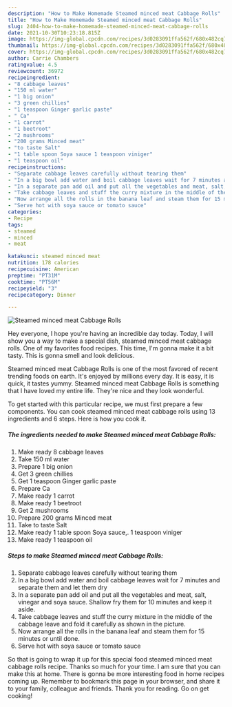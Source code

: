 ```yaml
---
description: "How to Make Homemade Steamed minced meat Cabbage Rolls"
title: "How to Make Homemade Steamed minced meat Cabbage Rolls"
slug: 2404-how-to-make-homemade-steamed-minced-meat-cabbage-rolls
date: 2021-10-30T10:23:18.815Z
image: https://img-global.cpcdn.com/recipes/3d0283091ffa562f/680x482cq70/steamed-minced-meat-cabbage-rolls-recipe-main-photo.jpg
thumbnail: https://img-global.cpcdn.com/recipes/3d0283091ffa562f/680x482cq70/steamed-minced-meat-cabbage-rolls-recipe-main-photo.jpg
cover: https://img-global.cpcdn.com/recipes/3d0283091ffa562f/680x482cq70/steamed-minced-meat-cabbage-rolls-recipe-main-photo.jpg
author: Carrie Chambers
ratingvalue: 4.5
reviewcount: 36972
recipeingredient:
- "8 cabbage leaves"
- "150 ml water"
- "1 big onion"
- "3 green chillies"
- "1 teaspoon Ginger garlic paste"
- " Ca"
- "1 carrot"
- "1 beetroot"
- "2 mushrooms"
- "200 grams Minced meat"
- "to taste Salt"
- "1 table spoon Soya sauce 1 teaspoon viniger"
- "1 teaspoon oil"
recipeinstructions:
- "Separate cabbage leaves carefully without tearing them"
- "In a big bowl add water and boil cabbage leaves wait for 7 minutes and separate them and let them dry"
- "In a separate pan add oil and put all the vegetables and meat, salt, vinegar and soya sauce. Shallow fry them for 10 minutes and keep it aside."
- "Take cabbage leaves and stuff the curry mixture in the middle of the cabbage leave and fold it carefully as shown in the picture."
- "Now arrange all the rolls in the banana leaf and steam them for 15 minutes or until done."
- "Serve hot with soya sauce or tomato sauce"
categories:
- Recipe
tags:
- steamed
- minced
- meat

katakunci: steamed minced meat 
nutrition: 178 calories
recipecuisine: American
preptime: "PT31M"
cooktime: "PT56M"
recipeyield: "3"
recipecategory: Dinner

---
```



![Steamed minced meat Cabbage Rolls](https://img-global.cpcdn.com/recipes/3d0283091ffa562f/680x482cq70/steamed-minced-meat-cabbage-rolls-recipe-main-photo.jpg)

Hey everyone, I hope you're having an incredible day today. Today, I will show you a way to make a special dish, steamed minced meat cabbage rolls. One of my favorites food recipes. This time, I'm gonna make it a bit tasty. This is gonna smell and look delicious.

Steamed minced meat Cabbage Rolls is one of the most favored of recent trending foods on earth. It's enjoyed by millions every day. It is easy, it is quick, it tastes yummy. Steamed minced meat Cabbage Rolls is something that I have loved my entire life. They're nice and they look wonderful.




To get started with this particular recipe, we must first prepare a few components. You can cook steamed minced meat cabbage rolls using 13 ingredients and 6 steps. Here is how you cook it.

<!--inarticleads1-->

##### The ingredients needed to make Steamed minced meat Cabbage Rolls:

1. Make ready 8 cabbage leaves
1. Take 150 ml water
1. Prepare 1 big onion
1. Get 3 green chillies
1. Get 1 teaspoon Ginger garlic paste
1. Prepare  Ca
1. Make ready 1 carrot
1. Make ready 1 beetroot
1. Get 2 mushrooms
1. Prepare 200 grams Minced meat
1. Take to taste Salt
1. Make ready 1 table spoon Soya sauce,. 1 teaspoon viniger
1. Make ready 1 teaspoon oil




<!--inarticleads2-->

##### Steps to make Steamed minced meat Cabbage Rolls:

1. Separate cabbage leaves carefully without tearing them
1. In a big bowl add water and boil cabbage leaves wait for 7 minutes and separate them and let them dry
1. In a separate pan add oil and put all the vegetables and meat, salt, vinegar and soya sauce. Shallow fry them for 10 minutes and keep it aside.
1. Take cabbage leaves and stuff the curry mixture in the middle of the cabbage leave and fold it carefully as shown in the picture.
1. Now arrange all the rolls in the banana leaf and steam them for 15 minutes or until done.
1. Serve hot with soya sauce or tomato sauce




So that is going to wrap it up for this special food steamed minced meat cabbage rolls recipe. Thanks so much for your time. I am sure that you can make this at home. There is gonna be more interesting food in home recipes coming up. Remember to bookmark this page in your browser, and share it to your family, colleague and friends. Thank you for reading. Go on get cooking!
